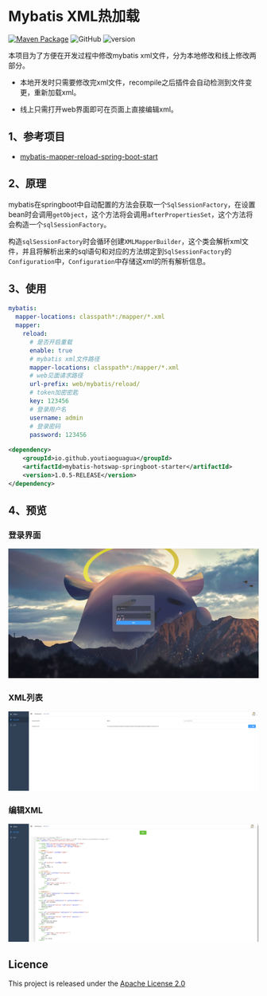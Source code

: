 # Mybatis XML热加载

[![Maven Package](https://github.com/youtiaoguagua/mybatis-hotswap/actions/workflows/maven-publish.yml/badge.svg)](https://github.com/youtiaoguagua/mybatis-hotswap/actions/workflows/maven-publish.yml)
![GitHub](https://img.shields.io/github/license/youtiaoguagua/mybatis-hotswap)
![version](https://img.shields.io/maven-central/v/io.github.youtiaoguagua/mybatis-hotswap-springboot-starter)

本项目为了方便在开发过程中修改mybatis xml文件，分为本地修改和线上修改两部分。

* 本地开发时只需要修改完xml文件，recompile之后插件会自动检测到文件变更，重新加载xml。

* 线上只需打开web界面即可在页面上直接编辑xml。

## 1、参考项目

  * [mybatis-mapper-reload-spring-boot-start](https://github.com/WangJi92/mybatis-mapper-reload-spring-boot-start)

## 2、原理
mybatis在springboot中自动配置的方法会获取一个`SqlSessionFactory`，在设置bean时会调用`getObject`，这个方法将会调用`afterPropertiesSet`，这个方法将会构造一个`sqlSessionFactory`。

构造`sqlSessionFactory`时会循环创建`XMLMapperBuilder`，这个类会解析xml文件，并且将解析出来的sql语句和对应的方法绑定到`SqlSessionFactory`的`Configuration`中，`Configuration`中存储这xml的所有解析信息。

## 3、使用

```yaml
mybatis:
  mapper-locations: classpath*:/mapper/*.xml
  mapper:
    reload:
      # 是否开启重载
      enable: true
      # mybatis xml文件路径
      mapper-locations: classpath*:/mapper/*.xml
      # web见面请求路径
      url-prefix: web/mybatis/reload/
      # token加密密匙
      key: 123456
      # 登录用户名
      username: admin
      # 登录密码
      password: 123456
```

```xml
<dependency>
    <groupId>io.github.youtiaoguagua</groupId>
    <artifactId>mybatis-hotswap-springboot-starter</artifactId>
    <version>1.0.5-RELEASE</version>
</dependency>
```



## 4、预览

### 登录界面

![login](./image/login.png)

### XML列表

![list](./image/list.png)

### 编辑XML

![edit](./image/edit.png)


## Licence

This project is released under the [Apache License 2.0](https://github.com/youtiaoguagua/mybatis-hotswap/blob/master/LICENSE)